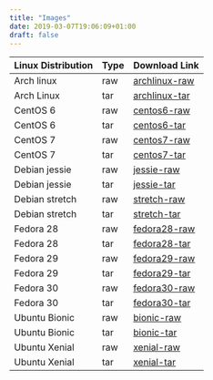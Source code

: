 ```yaml
---
title: "Images"
date: 2019-03-07T19:06:09+01:00
draft: false
---
```


| Linux Distribution | Type | Download Link |
| ------------------ | ---- | ------------- |
| Arch linux         | raw  | [archlinux-raw](/storage/archlinux/archlinux/raw/archlinux.raw.xz)              |
| Arch Linux         | tar  | [archlinux-tar](/storage/archlinux/archlinux/raw/archlinux.tar.xz)              |
| CentOS 6           | raw  | [centos6-raw](/storage/centos/6/raw/centos6.raw.xz)              |
| CentOS 6           | tar  | [centos6-tar](/storage/centos/6/tar/centos6.tar.xz)              |
| CentOS 7           | raw  | [centos7-raw](/storage/centos/7/raw/centos7.raw.xz)              |
| CentOS 7           | tar  | [centos7-tar](/storage/centos/7/tar/centos7.tar.xz)              |
| Debian jessie      | raw  | [jessie-raw](/storage/debian/jessie/raw/jessie.raw.xz) | 
| Debian jessie      | tar  | [jessie-tar](/storage/debian/jessie/tar/jessie.tar.xz) | 
| Debian stretch     | raw  | [stretch-raw](/storage/debian/stretch/raw/stretch.raw.xz) | 
| Debian stretch     | tar  | [stretch-tar](/storage/debian/stretch/tar/stretch.tar.xz) | 
| Fedora 28          | raw  | [fedora28-raw](/storage/fedora/28/raw/fedora28.raw.xz)              |
| Fedora 28          | tar  | [fedora28-tar](/storage/fedora/28/tar/fedora28.tar.xz)              |
| Fedora 29          | raw  | [fedora29-raw](/storage/fedora/29/raw/fedora29.raw.xz)              |
| Fedora 29          | tar  | [fedora29-tar](/storage/fedora/29/tar/fedora29.tar.xz)              |
| Fedora 30          | raw  | [fedora30-raw](/storage/fedora/30/raw/fedora30.raw.xz)              |
| Fedora 30          | tar  | [fedora30-tar](/storage/fedora/30/tar/fedora30.tar.xz)              |
| Ubuntu Bionic      | raw  | [bionic-raw](/storage/ubuntu/bionic/raw/bionic.raw.xz)              |
| Ubuntu Bionic      | tar  | [bionic-tar](/storage/ubuntu/bionic/tar/bionic.tar.xz)              |
| Ubuntu Xenial      | raw  | [xenial-raw](/storage/ubuntu/xenial/raw/xenial.raw.xz)              |
| Ubuntu Xenial      | tar  | [xenial-tar](/storage/ubuntu/xenial/tar/xenial.tar.xz)              |

